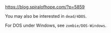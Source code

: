 https://blog.spiralofhope.com/?p=5859

You may also be interested in `dead/4DOS`.

For DOS under Windows, see `zombie/DOS-Windows`.
